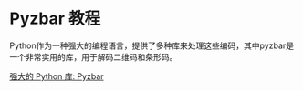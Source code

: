 # Pyzbar 教程

<show-structure depth="3"/>

Python作为一种强大的编程语言，提供了多种库来处理这些编码，其中pyzbar是一个非常实用的库，用于解码二维码和条形码。


<seealso>
<category ref="ref_docs">
    <a href="https://mp.weixin.qq.com/s/EHlE8hEQ2A3ES6GqpHfTWw">强大的 Python 库: Pyzbar</a>
</category>
<category ref="ref_github">
</category>
<category ref="ref_issues">
</category>
<category ref="ref_hf">
</category>
<category ref="ref_ms">
</category>
</seealso>


